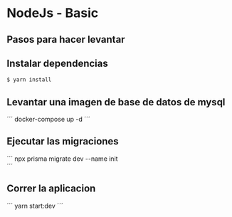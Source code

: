 # NodeJs - Basic

## Pasos para hacer levantar


## Instalar dependencias
```bash
$ yarn install
```

##  Levantar una imagen de base de datos de mysql
´´´
docker-compose up -d 
´´´

## Ejecutar las migraciones
´´´
 npx prisma migrate dev --name init  
´´´


## Correr la aplicacion
´´´
 yarn start:dev
´´´